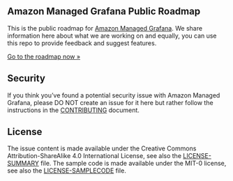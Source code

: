 ## Amazon Managed Grafana Public Roadmap

This is the public roadmap for [Amazon Managed Grafana](https://aws.amazon.com/grafana/). We share information here about what we are working on and equally, you can use this repo to provide feedback and suggest features.

[Go to the roadmap now »](https://github.com/aws/amazon-managed-grafana-roadmap/issues)


## Security

If you think you’ve found a potential security issue with Amazon Managed Grafana, please DO NOT create an issue for it here but rather follow the instructions in the [CONTRIBUTING](CONTRIBUTING.md#security-issue-notifications) document.

## License 

The issue content is made available under the Creative Commons Attribution-ShareAlike 4.0 International License, see also the [LICENSE-SUMMARY](/LICENSE-SUMMARY) file.
The sample code is made available under the MIT-0 license, see also the [LICENSE-SAMPLECODE](/LICENSE-SAMPLECODE) file.
